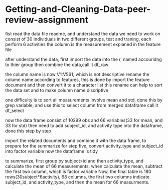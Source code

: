 # Getting-and-Cleaning-Data-peer-review-assignment
fist read the data file readme, and understand the data we need to work on consist of 30 individuals in two different groups, test and traning, each perform 6 activities
the column is the measurement explaned in the feature file

after understand the data, first import the data into the r, named accouridng to thier group
then combine the data,call it df_raw

the column name is now V1:V561, which is not descriptive
rename the column name according to features, this is done by import the feature document and then convert it to a character list
this rename can help to sort the data set and to make column name discriptive

one difficulty is to sort all measurements involve mean and std, done this by grep variable, and use this to select column from merged dataframe
call it df_select

now the data frame consist of 10299 obs and 66 variables(33 for mean, and 33 for std)
then need to add subject_id, and activity type into the dataframe, done this step by step

import the related documents and combine it with the data frame,
to prepare for the summarize for step five, convert activity_type and subject_id into factor variable
now the dataframe is tidy

to summarize, first group by subject>id and then activity_type, and calculate the mean of 66 measurements.
when calculate the mean, subtract the first two column, which is factor variable
Now, the final table is 180 rows(30subject*6activity), 68 columns, the first two columns indicate subject_id, and activity_type, and then the mean for 66 measurments.



